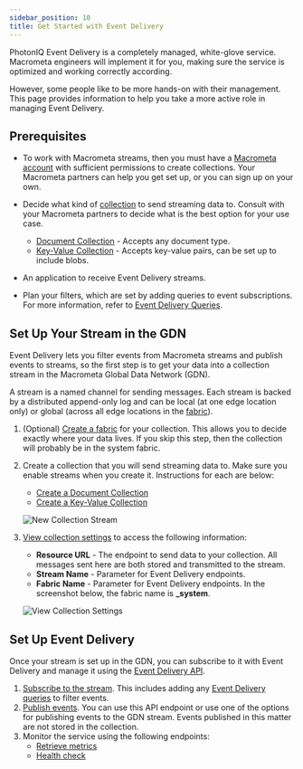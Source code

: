 ```yaml
---
sidebar_position: 10
title: Get Started with Event Delivery
---
```


PhotonIQ Event Delivery is a completely managed, white-glove service. Macrometa engineers will implement it for you, making sure the service is optimized and working correctly according.

However, some people like to be more hands-on with their management. This page provides information to help you take a more active role in managing Event Delivery.

## Prerequisites

- To work with Macrometa streams, then you must have a [Macrometa account](https://auth-play.macrometa.io/) with sufficient permissions to create collections. Your Macrometa partners can help you get set up, or you can sign up on your own.
- Decide what kind of [collection](../../collections/) to send streaming data to. Consult with your Macrometa partners to decide what is the best option for your use case.
  - [Document Collection](../../collections/documents/) - Accepts any document type.
  - [Key-Value Collection](../../collections/keyvalue/) - Accepts key-value pairs, can be set up to include blobs.

- An application to receive Event Delivery streams.
- Plan your filters, which are set by adding queries to event subscriptions. For more information, refer to [Event Delivery Queries](event-delivery-queries.md).

## Set Up Your Stream in the GDN

Event Delivery lets you filter events from Macrometa streams and publish events to streams, so the first step is to get your data into a collection stream in the Macrometa Global Data Network (GDN).

A stream is a named channel for sending messages. Each stream is backed by a distributed append-only log and can be local (at one edge location only) or global (across all edge locations in the [fabric](../../geofabrics/)).

1. (Optional) [Create a fabric](../../geofabrics/create-geofabric.md) for your collection. This allows you to decide exactly where your data lives. If you skip this step, then the collection will probably be in the system fabric.
2. Create a collection that you will send streaming data to. Make sure you enable streams when you create it. Instructions for each are below:
   - [Create a Document Collection](../../collections/documents/create-document-store.md)
   - [Create a Key-Value Collection](../../collections/keyvalue/create-key-value-store.md)

   ![New Collection Stream](/img/photoniq/event-delivery/new-collection-stream.png)

3. [View collection settings](../../collections/view-collection-settings.md) to access the following information:
   - **Resource URL** - The endpoint to send data to your collection. All messages sent here are both stored and transmitted to the stream.
   - **Stream Name** - Parameter for Event Delivery endpoints.
   - **Fabric Name** - Parameter for Event Delivery endpoints. In the screenshot below, the fabric name is **_system**.

   ![View Collection Settings](/img/photoniq/event-delivery/view-collection-settings.png)

## Set Up Event Delivery

Once your stream is set up in the GDN, you can subscribe to it with Event Delivery and manage it using the [Event Delivery API](https://www.macrometa.com/docs/apiEds#/).

1. [Subscribe to the stream](https://www.macrometa.com/docs/apiEds#/paths/ws:-api-es-v1-subscribe/get). This includes adding any [Event Delivery queries](event-delivery-queries.md) to filter events.
2. [Publish events](https://www.macrometa.com/docs/apiEds#/paths/api-es-v1-fabric-fabricName--stream--streamName--publish/post). You can use this API endpoint or use one of the options for publishing events to the GDN stream. Events published in this matter are not stored in the collection.
3. Monitor the service using the following endpoints:
   - [Retrieve metrics](https://www.macrometa.com/docs/apiEds#/paths/api-es-v1-metrics/get)
   - [Health check](https://www.macrometa.com/docs/apiEds#/paths/api-es-v1-health/get)
